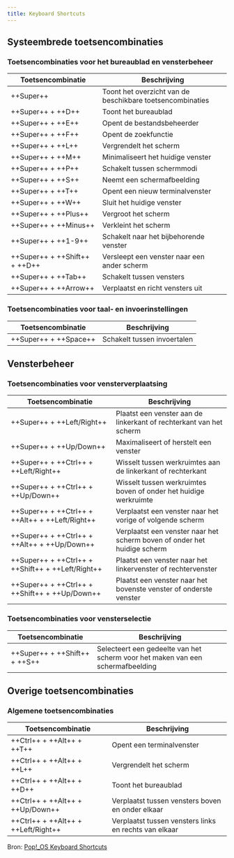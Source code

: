 ```yaml
---
title: Keyboard Shortcuts
---
```


## Systeembrede toetsencombinaties

### Toetsencombinaties voor het bureaublad en vensterbeheer

| Toetsencombinatie               | Beschrijving                                            |
|--------------------------------|---------------------------------------------------------|
| ++Super++                       | Toont het overzicht van de beschikbare toetsencombinaties|
| ++Super++ + ++D++               | Toont het bureaublad                                    |
| ++Super++ + ++E++               | Opent de bestandsbeheerder                              |
| ++Super++ + ++F++               | Opent de zoekfunctie                                    |
| ++Super++ + ++L++               | Vergrendelt het scherm                                  |
| ++Super++ + ++M++               | Minimaliseert het huidige venster                       |
| ++Super++ + ++P++               | Schakelt tussen schermmodi                              |
| ++Super++ + ++S++               | Neemt een schermafbeelding                              |
| ++Super++ + ++T++               | Opent een nieuw terminalvenster                         |
| ++Super++ + ++W++               | Sluit het huidige venster                               |
| ++Super++ + ++Plus++            | Vergroot het scherm                                     |
| ++Super++ + ++Minus++           | Verkleint het scherm                                    |
| ++Super++ + ++1-9++             | Schakelt naar het bijbehorende venster                   |
| ++Super++ + ++Shift++ + ++D++   | Versleept een venster naar een ander scherm              |
| ++Super++ + ++Tab++             | Schakelt tussen vensters                                |
| ++Super++ + ++Arrow++           | Verplaatst en richt vensters uit                        |

### Toetsencombinaties voor taal- en invoerinstellingen

| Toetsencombinatie               | Beschrijving                                            |
|--------------------------------|---------------------------------------------------------|
| ++Super++ + ++Space++           | Schakelt tussen invoertalen                             |

## Vensterbeheer

### Toetsencombinaties voor vensterverplaatsing

| Toetsencombinatie               | Beschrijving                                            |
|--------------------------------|---------------------------------------------------------|
| ++Super++ + ++Left/Right++      | Plaatst een venster aan de linkerkant of rechterkant van het scherm |
| ++Super++ + ++Up/Down++         | Maximaliseert of herstelt een venster                   |
| ++Super++ + ++Ctrl++ + ++Left/Right++ | Wisselt tussen werkruimtes aan de linkerkant of rechterkant |
| ++Super++ + ++Ctrl++ + ++Up/Down++  | Wisselt tussen werkruimtes boven of onder het huidige werkruimte |
| ++Super++ + ++Ctrl++ + ++Alt++ + ++Left/Right++ | Verplaatst een venster naar het vorige of volgende scherm |
| ++Super++ + ++Ctrl++ + ++Alt++ + ++Up/Down++    | Verplaatst een venster naar het scherm boven of onder het huidige scherm |
| ++Super++ + ++Ctrl++ + ++Shift++ + ++Left/Right++ | Plaatst een venster naar het linkervenster of rechtervenster |
| ++Super++ + ++Ctrl++ + ++Shift++ + ++Up/Down++    | Plaatst een venster naar het bovenste venster of onderste venster |

### Toetsencombinaties voor vensterselectie

| Toetsencombinatie               | Beschrijving                                            |
|--------------------------------|---------------------------------------------------------|
| ++Super++ + ++Shift++ + ++S++   | Selecteert een gedeelte van het scherm voor het maken van een schermafbeelding |

## Overige toetsencombinaties

### Algemene toetsencombinaties

| Toetsencombinatie               | Beschrijving                                            |
|--------------------------------|---------------------------------------------------------|
| ++Ctrl++ + ++Alt++ + ++T++      | Opent een terminalvenster                               |
| ++Ctrl++ + ++Alt++ + ++L++      | Vergrendelt het scherm                                  |
| ++Ctrl++ + ++Alt++ + ++D++      | Toont het bureaublad                                    |
| ++Ctrl++ + ++Alt++ + ++Up/Down++| Verplaatst tussen vensters boven en onder elkaar        |
| ++Ctrl++ + ++Alt++ + ++Left/Right++| Verplaatst tussen vensters links en rechts van elkaar   |

Bron: [Pop!_OS Keyboard Shortcuts](https://support.system76.com/articles/pop-keyboard-shortcuts/)
